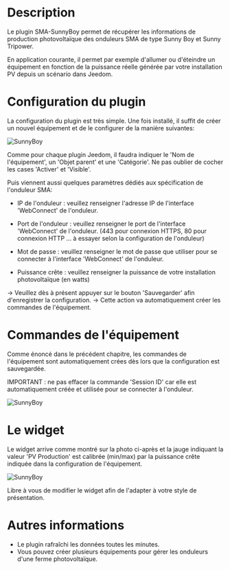 Description 
===

Le plugin SMA-SunnyBoy permet de récupérer les informations de production photovoltaïque des onduleurs SMA de type Sunny Boy et Sunny Tripower.

En application courante, il permet par exemple d'allumer ou d'éteindre un équipement en fonction de la puissance réelle générée par votre installation PV depuis un scénario dans Jeedom.

Configuration du plugin 
===

La configuration du plugin est très simple.
Une fois installé, il suffit de créer un nouvel équipement et de le configurer de la manière suivantes:

![SunnyBoy](https://sattaz.github.io/Jeedom_SMA_Sunny_Boy/pictures/SMA_SunnyBoy_2.jpg)

Comme pour chaque plugin Jeedom, il faudra indiquer le 'Nom de l'équipement', un 'Objet parent' et une 'Catégorie'.
Ne pas oublier de cocher les cases 'Activer' et 'Visible'.

Puis viennent aussi quelques paramètres dédiés aux spécification de l'onduleur SMA:

-   IP de l'onduleur : veuillez renseigner l'adresse IP de l'interface 'WebConnect' de l'onduleur.

-   Port de l'onduleur : veuillez renseigner le port de l'interface 'WebConnect' de l'onduleur. (443 pour connexion HTTPS, 80 pour connexion HTTP ... à essayer selon la configuration de l'onduleur)

-   Mot de passe : veuillez renseigner le mot de passe que utiliser pour se connecter à l'interface 'WebConnect' de l'onduleur.

-   Puissance crête : veuillez renseigner la puissance de votre installation photovoltaïque (en watts)

-> Veuillez dès à présent appuyer sur le bouton 'Sauvegarder' afin d'enregistrer la configuration.
-> Cette action va automatiquement créer les commandes de l'équipement.

Commandes de l'équipement 
===

Comme énoncé dans le précédent chapitre, les commandes de l'équipement sont automatiquement crées dès lors que la configuration est sauvegardée.

IMPORTANT : ne pas effacer la commande 'Session ID' car elle est automatiquement créée et utilisée pour se connecter à l'onduleur.

![SunnyBoy](https://sattaz.github.io/Jeedom_SMA_Sunny_Boy/pictures/SMA_SunnyBoy_3.jpg)



Le widget 
===

Le widget arrive comme montré sur la photo ci-après et la jauge indiquant la valeur 'PV Production' est calibrée (min/max) par la puissance crête indiquée dans la configuration de l'équipement.

![SunnyBoy](https://sattaz.github.io/Jeedom_SMA_Sunny_Boy/pictures/SMA_SunnyBoy_1.jpg)

Libre à vous de modifier le widget afin de l'adapter à votre style de présentation.



Autres informations 
===

* Le plugin rafraîchi les données toutes les minutes.
* Vous pouvez créer plusieurs équipements pour gérer les onduleurs d'une ferme photovoltaïque.

